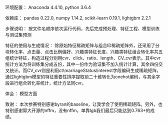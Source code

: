 环境配置：
    Anaconda 4.4.10, python 3.6.4

依赖库：
    pandas 0.22.0, numpy 1.14.2, scikit-learn 0.19.1, lightgbm 2.2.1

步骤说明：
    按文件名顺序依次运行代码，先后完成预处理、特征工程、模型训练与测试集预测

特征的使用与生成情况：
    除原始特征稀疏矩阵与组合ID稀疏矩阵外，还采用了分块转化率、点击量、点击比例偏好、兴趣类特征长度、兴趣类特征组合转化率共五组统计特征，构造过程分别用cvr、click、ratio、length、CV_cvr表示。其中cvr统计方法为将训练集分成五份，其中一份作为验证集不加入统计计算，其余四份交叉统计。而CV_cvr则是利用ct\marriageStatus\interest字段编码生成稀疏矩阵，通过lightgbm模型的特征重要性排序提取前二十维转化为onehot编码，与其余字段进行组合转化率统计，统计方法同cvr。
    
体会：
    模型方面
    
致谢：
    本次参赛特别感谢byran的baseline，让我学会了使用稀疏矩阵。另外，也特别感谢郭大开源的nffm，没有nffm，单靠lgb我们最后只能达到0.763+的成绩。
